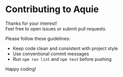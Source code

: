 # Contributing to Aquie

Thanks for your interest!  
Feel free to open issues or submit pull requests.

Please follow these guidelines:

- Keep code clean and consistent with project style
- Use conventional commit messages
- Run `npm run lint` and `npm test` before pushing

Happy coding!
